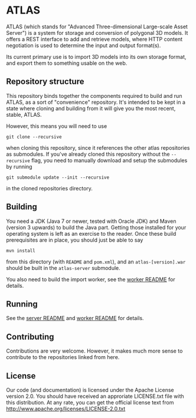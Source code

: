 ATLAS
=====

ATLAS (which stands for "Advanced Three-dimensional Large-scale Asset Server") is a system for
storage and conversion of polygonal 3D models. It offers a REST interface to add and retrieve
models, where HTTP content negotiation is used to determine the input and output format(s).

Its current primary use is to import 3D models into its own storage format, and export them
to something usable on the web.


Repository structure
--------------------

This repository binds together the components required to build and run ATLAS, as a sort of "convenience" repository.
It's intended to be kept in a state where cloning and building from it will give you the most recent, stable, ATLAS.

However, this means you will need to use

    git clone --recursive

when cloning this repository, since it references the other atlas repositories as submodules.
If you've already cloned this repository without the `--recursive` flag, you need to manually download and setup the submodules by running

    git submodule update --init --recursive

in the cloned repositories directory.


Building
--------

You need a JDK (Java 7 or newer, tested with Oracle JDK) and Maven (version 3 upwards) to build the Java part.
Getting those installed for your operating system is left as an exercise to the reader.
Once these build prerequisites are in place, you should just be able to say

    mvn install 

from this directory (with `README` and `pom.xml`), and an `atlas-[version].war` should be built in the `atlas-server` submodule.

You also need to build the import worker, see the [worker README](https://github.com/dfki-asr/atlas-worker/blob/master/README.md) for details.


Running
-------

See the [server README](https://github.com/dfki-asr/atlas-server/blob/master/README.md) and [worker README](https://github.com/dfki-asr/atlas-worker/blob/master/README.md) for details.


Contributing
------------

Contributions are very welcome. However, it makes much more sense to contribute to the repositories linked from here.


License
-------

Our code (and documentation) is licensed under the Apache License version 2.0. You should have received an approriate LICENSE.txt file with this distribution. At any rate, you can get the official license text from http://www.apache.org/licenses/LICENSE-2.0.txt

